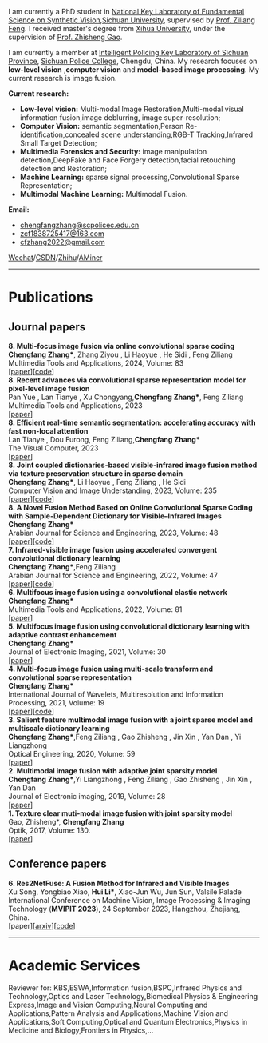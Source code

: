 I am currently a PhD student in [National Key Laboratory of Fundamental Science on Synthetic Vision](https://vs.scu.edu.cn/),[Sichuan University](https://www.scu.edu.cn/), supervised by [Prof. Ziliang Feng](https://vs.scu.edu.cn/info/1062/1368.htm). I received master's degree from [Xihua University](https://www.xhu.edu.cn/), under the supervision of [Prof. Zhisheng Gao](https://teacher.xhu.edu.cn/jsj/gzs/list.psp).

I am currently a member at [Intelligent Policing Key Laboratory of Sichuan Province](https://ipklsc.scpolicec.edu.cn/index.htm), [Sichuan Police College](https://www.scpolicec.edu.cn/), Chengdu, China. My research focuses on **low-level vision** ,**computer vision** and **model-based image processing**. My current research is image fusion. 

**Current research:**
+ **Low-level vision:** Multi-modal Image Restoration,Multi-modal visual information fusion,image deblurring, image super-resolution;
+ **Computer Vision:** semantic segmentation,Person Re-identification,concealed scene understanding,RGB-T Tracking,Infrared Small Target Detection;
+ **Multimedia Forensics and Security:** image manipulation detection,DeepFake and Face Forgery detection,facial retouching detection and Restoration;
+ **Machine Learning:** sparse signal processing,Convolutional Sparse Representation;
+ **Multimodal Machine Learning:** Multimodal Fusion.


**Email:**  
+ chengfangzhang@scpolicec.edu.cn
+ zcf1838725417@163.com
+ cfzhang2022@gmail.com

[Wechat](../images/wechatimage.jpg)/[CSDN](https://blog.csdn.net/qq_15951093)/[Zhihu](https://www.zhihu.com/people/a-fang-77-73)/[AMiner](https://www.aminer.cn/profile/54489c1adabfae8575916ab3)<br>  

---
# Publications

## Journal papers

<div class="papers-container papers-selected">





<div class="publication media paperhi">
<div class="media-body">
      <b>8. Multi-focus image fusion via online convolutional sparse coding</b><br>
      <strong><b>Chengfang Zhang*</b></strong>, Zhang Ziyou , Li Haoyue , He Sidi , Feng Ziliang <br/>
     Multimedia Tools and Applications, 2024, Volume: 83 <br/>
 [<a href="https://doi.org/10.1007/s11042-023-15972-z">paper</a>][<a href="https://github.com/ChengfangZhang117/OCSC">code</a>]
   </div>
</div>

<div class="publication media paperhi">
<div class="media-body">
      <b>8. Recent advances via convolutional sparse representation model for pixel-level image fusion</b><br>
     Pan Yue , Lan Tianye , Xu Chongyang,<strong><b>Chengfang Zhang*</b></strong>, Feng Ziliang<br/>
     Multimedia Tools and Applications, 2023 <br/>
 [<a href="https://doi.org/10.1007/s00371-023-03135-y">paper</a>]
   </div>
</div>



<div class="publication media paperhi">
<div class="media-body">
      <b>8. Efficient real-time semantic segmentation: accelerating accuracy with fast non-local attention</b><br>
      Lan Tianye , Dou Furong, Feng Ziliang,<strong><b>Chengfang Zhang*</b></strong><br/>
     The Visual Computer, 2023 <br/>
 [<a href="https://doi.org/10.1007/s00371-023-03135-y">paper</a>]
   </div>
</div>

<div class="publication media paperhi">
<div class="media-body">
      <b>8. Joint coupled dictionaries-based visible-infrared image fusion method via texture preservation structure in sparse domain</b><br>
      <strong><b>Chengfang Zhang*</b></strong>, Li Haoyue  , Feng Ziliang , He Sidi<br/>
     Computer Vision and Image Understanding, 2023, Volume: 235 <br/>
 [<a href="https://doi.org/10.1016/j.cviu.2023.103781">paper</a>][<a href="https://github.com/ChengfangZhang117/CDL_ksvdiv_joint">code</a>]
   </div>
</div>

<div class="publication media paperhi">
<div class="media-body">
      <b>8. A Novel Fusion Method Based on Online Convolutional Sparse Coding with Sample-Dependent Dictionary for Visible–Infrared Images</b><br>
      <strong><b>Chengfang Zhang*</b></strong> <br/>
      Arabian Journal for Science and Engineering, 2023, Volume: 48 <br/>
 [<a href="https://doi.org/10.1007/s13369-023-07716-w">paper</a>][<a href="https://github.com/ChengfangZhang117/scsc">code</a>]
   </div>
</div>

<div class="publication media paperhi">
<div class="media-body">
      <b>7. Infrared-visible image fusion using accelerated convergent convolutional dictionary learning</b><br>
      <strong><b>Chengfang Zhang*</b></strong>,Feng Ziliang <br/>
      Arabian Journal for Science and Engineering, 2022, Volume: 47 <br/>
 [<a href="https://doi.org/10.1007/s13369-021-06380-2">paper</a>][<a href="https://github.com/ChengfangZhang117/CDL-ACE-Infrared-visible-image-fusion">code</a>]
   </div>
</div>



<div class="publication media paperhi">
<div class="media-body">
      <b>6. Multifocus image fusion using a convolutional elastic network</b><br>
      <strong><b>Chengfang Zhang*</b></strong> <br/>
      Multimedia Tools and Applications, 2022, Volume: 81 <br/>
 [<a href="https://doi.org/10.1007/s11042-021-11362-5">paper</a>]
   </div>
</div>

<div class="publication media paperhi">
<div class="media-body">
      <b>5. Multifocus image fusion using convolutional dictionary learning with adaptive contrast enhancement</b><br>
      <strong><b>Chengfang Zhang*</b></strong> <br/>
      Journal of Electronic Imaging, 2021, Volume: 30 <br/>
 [<a href="https://doi.org/10.1117/1.JEI.30.5.053016">paper</a>]
   </div>
</div>

 <div class="publication media paperhi">
  <div class="media-body">
      <b>4. Multi-focus image fusion using multi-scale transform and convolutional sparse representation</b><br>
      <strong><b>Chengfang Zhang*</b></strong> <br/>
      International Journal of Wavelets, Multiresolution and Information Processing, 2021, Volume: 19 <br/>
 [<a href="https://doi.org/10.1142/S0219691320500617">paper</a>][<a href="https://github.com/ChengfangZhang117/mstcsr">code</a>]
   </div>
</div> 

 <div class="publication media paperhi">
  <div class="media-body">
      <b>3. Salient feature multimodal image fusion with a joint sparse model and multiscale dictionary learning</b><br>
      <strong><b>Chengfang Zhang*</b></strong>,Feng Ziliang , Gao Zhisheng , Jin Xin , Yan Dan , Yi Liangzhong <br/>
      Optical Engineering, 2020, Volume: 59 <br/>
 [<a href="https://doi.org/10.1117/1.OE.59.5.051402">paper</a>]
   </div>
</div> 

 <div class="publication media paperhi">
 <div class="media-body">
      <b>2. Multimodal image fusion with adaptive joint sparsity model</b><br>
      <strong><b>Chengfang Zhang*</b></strong>,Yi Liangzhong , Feng Ziliang , Gao Zhisheng , Jin Xin , Yan Dan <br/>
      Journal of Electronic imaging, 2019, Volume: 28 <br/>
 [<a href="https://doi.org/10.1117/1.JEI.28.1.013043">paper</a>]
   </div>
</div> 	
 
 <div class="publication media paperhi">
     <div class="media-body">
      <b>1. Texture clear muti-modal image fusion with joint sparsity model</b><br>
      Gao, Zhisheng*, <strong><b>Chengfang Zhang</b></strong> <br/>
      Optik, 2017, Volume: 130. <br/>
      [<a href="https://doi.org/10.1016/j.ijleo.2016.09.126">paper</a>]
   </div>
</div>  

 
 
</div>


## Conference papers

<div class="papers-container papers-selected">


<div class="publication media paperhi">
   <div class="media-body">
	   <b>6. Res2NetFuse: A Fusion Method for Infrared and Visible Images</b><br>
   	Xu Song, Yongbiao Xiao, <strong><b>Hui Li*</b></strong>, Xiao-Jun Wu, Jun Sun, Valsile Palade <br/>
	   International Conference on Machine Vision, Image Processing & Imaging Technology (<b>MVIPIT 2023</b>), 24 September 2023, Hangzhou, Zhejiang, China. <br/>
   	[paper][<a href="https://arxiv.org/abs/2112.14540">arxiv</a>][<a href="https://github.com/songxujay/Res2NetFuse">code</a>]
   </div>
</div>
</div>

---
# Academic Services

Reviewer for:
KBS,ESWA,Information fusion,BSPC,Infrared Physics and Technology,Optics and Laser Technology,Biomedical Physics & Engineering Express,Image and Vision Computing,Neural Computing and Applications,Pattern Analysis and Applications,Machine Vision and Applications,Soft Computing,Optical and Quantum Electronics,Physics in Medicine and Biology,Frontiers in Physics,...






